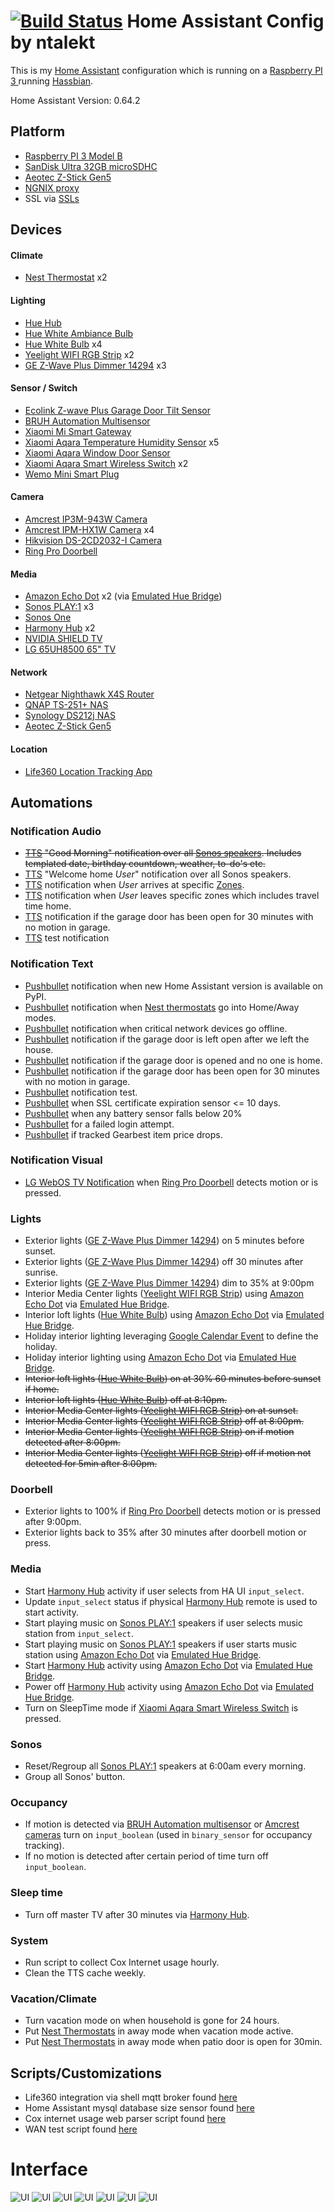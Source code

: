 # [![Build Status](https://travis-ci.org/ntalekt/homeassistant.svg?branch=master)](https://travis-ci.org/ntalekt/homeassistant) Home Assistant Config by ntalekt
This is my [Home Assistant](https://home-assistant.io) configuration which is running on a [Raspberry PI 3 ](https://www.amazon.com/gp/product/B01CD5VC92/ref=as_li_tl?ie=UTF8&camp=1789&creative=9325&creativeASIN=B01CD5VC92&linkCode=as2&tag=ntalekt-20&linkId=85008d89d44170ee683cbe85480e5522) running [Hassbian](https://home-assistant.io/docs/installation/hassbian/installation/).

Home Assistant Version: 0.64.2

## Platform
* [Raspberry PI 3 Model B](https://www.amazon.com/gp/product/B01CD5VC92/ref=as_li_tl?ie=UTF8&camp=1789&creative=9325&creativeASIN=B01CD5VC92&linkCode=as2&tag=ntalekt-20&linkId=85008d89d44170ee683cbe85480e5522)
* [SanDisk Ultra 32GB microSDHC](https://www.amazon.com/gp/product/B010Q57T02/ref=as_li_tl?ie=UTF8&camp=1789&creative=9325&creativeASIN=B010Q57T02&linkCode=as2&tag=ntalekt-20&linkId=1f3a281d1767ccf9e81b1eecfb3dc17a)
* [Aeotec Z-Stick Gen5](https://www.amazon.com/gp/product/B00X0AWA6E/ref=as_li_tl?ie=UTF8&camp=1789&creative=9325&creativeASIN=B00X0AWA6E&linkCode=as2&tag=ntalekt-20&linkId=ffe37e67106ed75d94683035242bfdc4)
* [NGNIX proxy](https://home-assistant.io/docs/ecosystem/nginx/)
* SSL via [SSLs](https://www.ssls.com/)

## Devices
#### Climate
* [Nest Thermostat](https://www.amazon.com/gp/product/B0131RG6VK/ref=as_li_tl?ie=UTF8&camp=1789&creative=9325&creativeASIN=B0131RG6VK&linkCode=as2&tag=ntalekt-20&linkId=e0db21f4ff5fe08d4d88f64ae040fcc3) x2

#### Lighting
* [Hue Hub](https://www.amazon.com/gp/product/B014H2P42K/ref=as_li_tl?ie=UTF8&camp=1789&creative=9325&creativeASIN=B014H2P42K&linkCode=as2&tag=ntalekt-20&linkId=f7c4c6761bc4d3ee0ec55b55dac43419)
* [Hue White Ambiance Bulb](https://www.amazon.com/dp/B0753H5GKN/_encoding=UTF8?coliid=I2XHFHZBU2PANC&colid=21XU0X70MOBRU&psc=1)
* [Hue White Bulb](https://www.amazon.com/gp/product/B073SSK6P8/ref=as_li_tl?ie=UTF8&camp=1789&creative=9325&creativeASIN=B073SSK6P8&linkCode=as2&tag=ntalekt-20&linkId=e23e56d9f8e7207899d06d1e65d1a44a) x4
* [Yeelight WIFI RGB Strip](https://www.amazon.com/gp/product/B01LRT0B56/ref=as_li_tl?ie=UTF8&camp=1789&creative=9325&creativeASIN=B01LRT0B56&linkCode=as2&tag=ntalekt-20&linkId=f494661c2bfcea4e57c2ee133a4b4caf) x2
* [GE Z-Wave Plus Dimmer 14294](https://www.amazon.com/gp/product/B01MUCZA1C/ref=as_li_tl?ie=UTF8&camp=1789&creative=9325&creativeASIN=B01MUCZA1C&linkCode=as2&tag=ntalekt-20&linkId=28f9845f77c4f9b01c7ad84871a799ab) x3

#### Sensor / Switch
* [Ecolink Z-wave Plus Garage Door Tilt Sensor](https://www.amazon.com/gp/product/B01MRZB0NT/ref=as_li_tl?ie=UTF8&camp=1789&creative=9325&creativeASIN=B01MRZB0NT&linkCode=as2&tag=ntalekt-20&linkId=ba67bb773710bc24f062775d66fe51b1)
* [BRUH Automation Multisensor](https://github.com/bruhautomation/ESP-MQTT-JSON-Multisensor)
* [Xiaomi Mi Smart Gateway](https://www.gearbest.com/living-appliances/pp_344667.html)
* [Xiaomi Aqara Temperature Humidity Sensor](https://www.gearbest.com/access-control/pp_626702.html) x5
* [Xiaomi Aqara Window Door Sensor](https://www.gearbest.com/access-control/pp_626703.html)
* [Xiaomi Aqara Smart Wireless Switch](https://www.gearbest.com/access-control/pp_626695.html) x2
* [Wemo Mini Smart Plug](https://www.amazon.com/Smart-Enabled-Amazon-Google-Assistant/dp/B01NBI0A6R/ref=sr_1_2?s=lamps-light&ie=UTF8&qid=1515079368&sr=1-2&keywords=wemo+mini)

#### Camera
* [Amcrest IP3M-943W Camera](https://www.amazon.com/Amcrest-Outdoor-3-Megapixel-Wireless-Security/dp/B01I01Z1M2/ref=sr_1_1_sspa?s=electronics&ie=UTF8&qid=1514915741&sr=1-1-spons&keywords=ip3m-943w&psc=1&smid=AM1AKWRN957PC)
* [Amcrest IPM-HX1W Camera](https://www.amazon.com/gp/product/B01LZHOILC/ref=as_li_tl?ie=UTF8&camp=1789&creative=9325&creativeASIN=B01LZHOILC&linkCode=as2&tag=ntalekt-20&linkId=fd29fa84ba58e8747400ea53e05b8459) x4
* [Hikvision DS-2CD2032-I Camera](https://www.amazon.com/gp/product/B00G7GMEOG/ref=as_li_tl?ie=UTF8&camp=1789&creative=9325&creativeASIN=B00G7GMEOG&linkCode=as2&tag=ntalekt-20&linkId=199e0a6b51f0f83c21855d62219693c0)
* [Ring Pro Doorbell](https://www.amazon.com/gp/product/B01DM6BDA4/ref=as_li_tl?ie=UTF8&camp=1789&creative=9325&creativeASIN=B01DM6BDA4&linkCode=as2&tag=ntalekt-20&linkId=100ed966ea93c748bf857696167a167c)

#### Media
* [Amazon Echo Dot](https://www.amazon.com/gp/product/B015TJD0Y4/ref=as_li_tl?ie=UTF8&camp=1789&creative=9325&creativeASIN=B015TJD0Y4&linkCode=as2&tag=ntalekt-20&linkId=f75a8b4c616563e31e98c9cefd43d032) x2 (via [Emulated Hue Bridge](https://home-assistant.io/components/emulated_hue/))
* [Sonos PLAY:1](https://www.amazon.com/gp/product/B00EWCUK98/ref=as_li_tl?ie=UTF8&camp=1789&creative=9325&creativeASIN=B00EWCUK98&linkCode=as2&tag=ntalekt-20&linkId=35105866ec0a7f4c67dd1abea7958f5a) x3
* [Sonos One](https://www.amazon.com/All-new-Sonos-One-Controlled-Speaker/dp/B074XN1LH3/ref=sr_1_4?s=aht&ie=UTF8&qid=1514905485&sr=1-4&keywords=sonos%2Bone&th=1)
* [Harmony Hub](https://www.amazon.com/gp/product/B00BQ5RYI4/ref=as_li_tl?ie=UTF8&camp=1789&creative=9325&creativeASIN=B00BQ5RYI4&linkCode=as2&tag=ntalekt-20&linkId=a3f1b5dc6cded9429966fb2cbe90ecf0) x2
* [NVIDIA SHIELD TV](https://www.amazon.com/gp/product/B01N1NT9Y6/ref=as_li_tl?ie=UTF8&camp=1789&creative=9325&creativeASIN=B01N1NT9Y6&linkCode=as2&tag=ntalekt-20&linkId=0c9356d35834fc3cb2fbfcf336ea2d8c)
* [LG 65UH8500 65" TV](https://www.amazon.com/gp/product/B019O5F8CQ/ref=as_li_tl?ie=UTF8&camp=1789&creative=9325&creativeASIN=B019O5F8CQ&linkCode=as2&tag=ntalekt-20&linkId=8705839f33b90a8d4725c293c464d2e8)

#### Network
* [Netgear Nighthawk X4S Router](https://www.amazon.com/gp/product/B0192911RA/ref=as_li_tl?ie=UTF8&camp=1789&creative=9325&creativeASIN=B0192911RA&linkCode=as2&tag=ntalekt-20&linkId=2db37b7e2526db6b90a33fd18b482e14)
* [QNAP TS-251+ NAS](https://www.amazon.com/gp/product/B015VNLEOQ/ref=as_li_tl?ie=UTF8&camp=1789&creative=9325&creativeASIN=B015VNLEOQ&linkCode=as2&tag=ntalekt-20&linkId=c4e26f6ec504a6cf0dbf95fb090a17c4)
* [Synology DS212j NAS](https://www.amazon.com/gp/product/B01BNPT1EG/ref=as_li_tl?ie=UTF8&camp=1789&creative=9325&creativeASIN=B01BNPT1EG&linkCode=as2&tag=ntalekt-20&linkId=a138afffcf6e9599fd76fe50ab4d0097)
* [Aeotec Z-Stick Gen5](https://www.amazon.com/gp/product/B00X0AWA6E/ref=as_li_tl?ie=UTF8&camp=1789&creative=9325&creativeASIN=B00X0AWA6E&linkCode=as2&tag=ntalekt-20&linkId=ffe37e67106ed75d94683035242bfdc4)

#### Location
* [Life360 Location Tracking App](https://www.life360.com/)

## Automations
### Notification Audio
* ~~[TTS](https://home-assistant.io/components/tts.google/) "Good Morning" notification over all [Sonos speakers](https://www.amazon.com/gp/product/B00EWCUK98/ref=as_li_tl?ie=UTF8&camp=1789&creative=9325&creativeASIN=B00EWCUK98&linkCode=as2&tag=ntalekt-20&linkId=35105866ec0a7f4c67dd1abea7958f5a). Includes templated date, birthday countdown, weather, to-do's etc.~~
* [TTS](https://home-assistant.io/components/tts.google/) "Welcome home _User_" notification over all Sonos speakers.
* [TTS](https://home-assistant.io/components/tts.google/) notification when _User_ arrives at specific [Zones](https://home-assistant.io/components/zone/).
* [TTS](https://home-assistant.io/components/tts.google/) notification when _User_ leaves specific zones which includes travel time home.
* [TTS](https://home-assistant.io/components/tts.google/) notification if the garage door has been open for 30 minutes with no motion in garage.
* [TTS](https://home-assistant.io/components/tts.google/) test notification

### Notification Text
* [Pushbullet](https://home-assistant.io/components/notify.pushbullet/) notification when new Home Assistant version is available on PyPI.
* [Pushbullet](https://home-assistant.io/components/notify.pushbullet/) notification when [Nest thermostats](https://www.amazon.com/gp/product/B0131RG6VK/ref=as_li_tl?ie=UTF8&camp=1789&creative=9325&creativeASIN=B0131RG6VK&linkCode=as2&tag=ntalekt-20&linkId=e0db21f4ff5fe08d4d88f64ae040fcc3) go into Home/Away modes.
* [Pushbullet](https://home-assistant.io/components/notify.pushbullet/) notification when critical network devices go offline.
* [Pushbullet](https://home-assistant.io/components/notify.pushbullet/) notification if the garage door is left open after we left the house.
* [Pushbullet](https://home-assistant.io/components/notify.pushbullet/) notification if the garage door is opened and no one is home.
* [Pushbullet](https://home-assistant.io/components/notify.pushbullet/) notification if the garage door has been open for 30 minutes with no motion in garage.
* [Pushbullet](https://home-assistant.io/components/notify.pushbullet/) notification test.
* [Pushbullet](https://home-assistant.io/components/notify.pushbullet/) when SSL certificate expiration sensor <= 10 days.
* [Pushbullet](https://home-assistant.io/components/notify.pushbullet/) when any battery sensor falls below 20%
* [Pushbullet](https://home-assistant.io/components/notify.pushbullet/) for a failed login attempt.
* [Pushbullet](https://home-assistant.io/components/notify.pushbullet/) if tracked Gearbest item price drops.

### Notification Visual
* [LG WebOS TV Notification](https://home-assistant.io/components/notify.webostv/) when [Ring Pro Doorbell](https://www.amazon.com/gp/product/B01DM6BDA4/ref=as_li_tl?ie=UTF8&camp=1789&creative=9325&creativeASIN=B01DM6BDA4&linkCode=as2&tag=ntalekt-20&linkId=100ed966ea93c748bf857696167a167c) detects motion or is pressed.

### Lights
* Exterior lights ([GE Z-Wave Plus Dimmer 14294](https://www.amazon.com/gp/product/B01MUCZA1C/ref=as_li_tl?ie=UTF8&camp=1789&creative=9325&creativeASIN=B01MUCZA1C&linkCode=as2&tag=ntalekt-20&linkId=28f9845f77c4f9b01c7ad84871a799ab)) on 5 minutes before sunset.
* Exterior lights ([GE Z-Wave Plus Dimmer 14294](https://www.amazon.com/gp/product/B01MUCZA1C/ref=as_li_tl?ie=UTF8&camp=1789&creative=9325&creativeASIN=B01MUCZA1C&linkCode=as2&tag=ntalekt-20&linkId=28f9845f77c4f9b01c7ad84871a799ab)) off 30 minutes after sunrise.
* Exterior lights ([GE Z-Wave Plus Dimmer 14294](https://www.amazon.com/gp/product/B01MUCZA1C/ref=as_li_tl?ie=UTF8&camp=1789&creative=9325&creativeASIN=B01MUCZA1C&linkCode=as2&tag=ntalekt-20&linkId=28f9845f77c4f9b01c7ad84871a799ab)) dim to 35% at 9:00pm
* Interior Media Center lights ([Yeelight WIFI RGB Strip](https://www.amazon.com/gp/product/B01LRT0B56/ref=as_li_tl?ie=UTF8&camp=1789&creative=9325&creativeASIN=B01LRT0B56&linkCode=as2&tag=ntalekt-20&linkId=f494661c2bfcea4e57c2ee133a4b4caf)) using [Amazon Echo Dot](https://www.amazon.com/gp/product/B015TJD0Y4/ref=as_li_tl?ie=UTF8&camp=1789&creative=9325&creativeASIN=B015TJD0Y4&linkCode=as2&tag=ntalekt-20&linkId=f75a8b4c616563e31e98c9cefd43d032) via [Emulated Hue Bridge](https://home-assistant.io/components/emulated_hue/).
* Interior loft lights ([Hue White Bulb](https://www.amazon.com/gp/product/B073SSK6P8/ref=as_li_tl?ie=UTF8&camp=1789&creative=9325&creativeASIN=B073SSK6P8&linkCode=as2&tag=ntalekt-20&linkId=e23e56d9f8e7207899d06d1e65d1a44a)) using [Amazon Echo Dot](https://www.amazon.com/gp/product/B015TJD0Y4/ref=as_li_tl?ie=UTF8&camp=1789&creative=9325&creativeASIN=B015TJD0Y4&linkCode=as2&tag=ntalekt-20&linkId=f75a8b4c616563e31e98c9cefd43d032) via [Emulated Hue Bridge](https://home-assistant.io/components/emulated_hue/).
* Holiday interior lighting leveraging [Google Calendar Event](https://home-assistant.io/components/calendar.google/) to define the holiday.
* Holiday interior lighting using [Amazon Echo Dot](https://www.amazon.com/gp/product/B015TJD0Y4/ref=as_li_tl?ie=UTF8&camp=1789&creative=9325&creativeASIN=B015TJD0Y4&linkCode=as2&tag=ntalekt-20&linkId=f75a8b4c616563e31e98c9cefd43d032) via [Emulated Hue Bridge](https://home-assistant.io/components/emulated_hue/).
* ~~Interior loft lights ([Hue White Bulb](https://www.amazon.com/gp/product/B073SSK6P8/ref=as_li_tl?ie=UTF8&camp=1789&creative=9325&creativeASIN=B073SSK6P8&linkCode=as2&tag=ntalekt-20&linkId=e23e56d9f8e7207899d06d1e65d1a44a)) on at 30% 60 minutes before sunset if home.~~
* ~~Interior loft lights ([Hue White Bulb](https://www.amazon.com/gp/product/B073SSK6P8/ref=as_li_tl?ie=UTF8&camp=1789&creative=9325&creativeASIN=B073SSK6P8&linkCode=as2&tag=ntalekt-20&linkId=e23e56d9f8e7207899d06d1e65d1a44a)) off at 8:10pm.~~
* ~~Interior Media Center lights ([Yeelight WIFI RGB Strip](https://www.amazon.com/gp/product/B01LRT0B56/ref=as_li_tl?ie=UTF8&camp=1789&creative=9325&creativeASIN=B01LRT0B56&linkCode=as2&tag=ntalekt-20&linkId=f494661c2bfcea4e57c2ee133a4b4caf)) on at sunset.~~
* ~~Interior Media Center lights ([Yeelight WIFI RGB Strip](https://www.amazon.com/gp/product/B01LRT0B56/ref=as_li_tl?ie=UTF8&camp=1789&creative=9325&creativeASIN=B01LRT0B56&linkCode=as2&tag=ntalekt-20&linkId=f494661c2bfcea4e57c2ee133a4b4caf)) off at 8:00pm.~~
* ~~Interior Media Center lights ([Yeelight WIFI RGB Strip](https://www.amazon.com/gp/product/B01LRT0B56/ref=as_li_tl?ie=UTF8&camp=1789&creative=9325&creativeASIN=B01LRT0B56&linkCode=as2&tag=ntalekt-20&linkId=f494661c2bfcea4e57c2ee133a4b4caf)) on if motion detected after 8:00pm.~~
* ~~Interior Media Center lights ([Yeelight WIFI RGB Strip](https://www.amazon.com/gp/product/B01LRT0B56/ref=as_li_tl?ie=UTF8&camp=1789&creative=9325&creativeASIN=B01LRT0B56&linkCode=as2&tag=ntalekt-20&linkId=f494661c2bfcea4e57c2ee133a4b4caf)) off if motion not detected for 5min after 8:00pm.~~


### Doorbell
* Exterior lights to 100% if [Ring Pro Doorbell](https://www.amazon.com/gp/product/B01DM6BDA4/ref=as_li_tl?ie=UTF8&camp=1789&creative=9325&creativeASIN=B01DM6BDA4&linkCode=as2&tag=ntalekt-20&linkId=100ed966ea93c748bf857696167a167c) detects motion or is pressed after 9:00pm.
* Exterior lights back to 35% after 30 minutes after doorbell motion or press.

### Media
* Start [Harmony Hub](https://www.amazon.com/gp/product/B00BQ5RYI4/ref=as_li_tl?ie=UTF8&camp=1789&creative=9325&creativeASIN=B00BQ5RYI4&linkCode=as2&tag=ntalekt-20&linkId=a3f1b5dc6cded9429966fb2cbe90ecf0) activity if user selects from HA UI `input_select`.
* Update `input_select` status if physical [Harmony Hub](https://www.amazon.com/gp/product/B00BQ5RYI4/ref=as_li_tl?ie=UTF8&camp=1789&creative=9325&creativeASIN=B00BQ5RYI4&linkCode=as2&tag=ntalekt-20&linkId=a3f1b5dc6cded9429966fb2cbe90ecf0) remote is used to start activity.
* Start playing music on [Sonos PLAY:1](https://www.amazon.com/gp/product/B00EWCUK98/ref=as_li_tl?ie=UTF8&camp=1789&creative=9325&creativeASIN=B00EWCUK98&linkCode=as2&tag=ntalekt-20&linkId=35105866ec0a7f4c67dd1abea7958f5a) speakers if user selects music station from `input_select`.
* Start playing music on [Sonos PLAY:1](https://www.amazon.com/gp/product/B00EWCUK98/ref=as_li_tl?ie=UTF8&camp=1789&creative=9325&creativeASIN=B00EWCUK98&linkCode=as2&tag=ntalekt-20&linkId=35105866ec0a7f4c67dd1abea7958f5a) speakers if user starts music station using [Amazon Echo Dot](https://www.amazon.com/gp/product/B015TJD0Y4/ref=as_li_tl?ie=UTF8&camp=1789&creative=9325&creativeASIN=B015TJD0Y4&linkCode=as2&tag=ntalekt-20&linkId=f75a8b4c616563e31e98c9cefd43d032) via [Emulated Hue Bridge](https://home-assistant.io/components/emulated_hue/).
* Start [Harmony Hub](https://www.amazon.com/gp/product/B00BQ5RYI4/ref=as_li_tl?ie=UTF8&camp=1789&creative=9325&creativeASIN=B00BQ5RYI4&linkCode=as2&tag=ntalekt-20&linkId=a3f1b5dc6cded9429966fb2cbe90ecf0) activity using [Amazon Echo Dot](https://www.amazon.com/gp/product/B015TJD0Y4/ref=as_li_tl?ie=UTF8&camp=1789&creative=9325&creativeASIN=B015TJD0Y4&linkCode=as2&tag=ntalekt-20&linkId=f75a8b4c616563e31e98c9cefd43d032) via [Emulated Hue Bridge](https://home-assistant.io/components/emulated_hue/).
* Power off [Harmony Hub](https://www.amazon.com/gp/product/B00BQ5RYI4/ref=as_li_tl?ie=UTF8&camp=1789&creative=9325&creativeASIN=B00BQ5RYI4&linkCode=as2&tag=ntalekt-20&linkId=a3f1b5dc6cded9429966fb2cbe90ecf0) activity using [Amazon Echo Dot](https://www.amazon.com/gp/product/B015TJD0Y4/ref=as_li_tl?ie=UTF8&camp=1789&creative=9325&creativeASIN=B015TJD0Y4&linkCode=as2&tag=ntalekt-20&linkId=f75a8b4c616563e31e98c9cefd43d032) via [Emulated Hue Bridge](https://home-assistant.io/components/emulated_hue/).
* Turn on SleepTime mode if [Xiaomi Aqara Smart Wireless Switch](https://www.gearbest.com/access-control/pp_626695.html) is pressed.

### Sonos
* Reset/Regroup all [Sonos PLAY:1](https://www.amazon.com/gp/product/B00EWCUK98/ref=as_li_tl?ie=UTF8&camp=1789&creative=9325&creativeASIN=B00EWCUK98&linkCode=as2&tag=ntalekt-20&linkId=35105866ec0a7f4c67dd1abea7958f5a) speakers at 6:00am every morning.
* Group all Sonos' button.

### Occupancy
* If motion is detected via [BRUH Automation multisensor](https://github.com/bruhautomation/ESP-MQTT-JSON-Multisensor) or [Amcrest  cameras](https://www.amazon.com/gp/product/B01LZHOILC/ref=as_li_tl?ie=UTF8&camp=1789&creative=9325&creativeASIN=B01LZHOILC&linkCode=as2&tag=ntalekt-20&linkId=fd29fa84ba58e8747400ea53e05b8459) turn on `input_boolean` (used in `binary_sensor` for occupancy tracking).
* If no motion is detected after certain period of time turn off `input_boolean`.

### Sleep time
* Turn off master TV after 30 minutes via [Harmony Hub](https://www.amazon.com/gp/product/B00BQ5RYI4/ref=as_li_tl?ie=UTF8&camp=1789&creative=9325&creativeASIN=B00BQ5RYI4&linkCode=as2&tag=ntalekt-20&linkId=a3f1b5dc6cded9429966fb2cbe90ecf0).

### System
* Run script to collect Cox Internet usage hourly.
* Clean the TTS cache weekly.

### Vacation/Climate
* Turn vacation mode on when household is gone for 24 hours.
* Put [Nest Thermostats](https://www.amazon.com/gp/product/B0131RG6VK/ref=as_li_tl?ie=UTF8&camp=1789&creative=9325&creativeASIN=B0131RG6VK&linkCode=as2&tag=ntalekt-20&linkId=e0db21f4ff5fe08d4d88f64ae040fcc3) in away mode when vacation mode active.
* Put [Nest Thermostats](https://www.amazon.com/gp/product/B0131RG6VK/ref=as_li_tl?ie=UTF8&camp=1789&creative=9325&creativeASIN=B0131RG6VK&linkCode=as2&tag=ntalekt-20&linkId=e0db21f4ff5fe08d4d88f64ae040fcc3) in away mode when patio door is open for 30min.

## Scripts/Customizations
* Life360 integration via shell mqtt broker found [here](https://community.home-assistant.io/t/life-360-support/1690)
* Home Assistant mysql database size sensor found [here](https://community.home-assistant.io/t/large-homeassistant-database-files/4201/234?u=ntalekt)
* Cox internet usage web parser script found [here](https://community.home-assistant.io/t/cox-communications-internet-usage/28565?u=ntalekt)
* WAN test script found [here](https://community.home-assistant.io/t/wan-test-script-quick-and-dirty/30699)

# Interface
![UI](images/home-screenshot.jpg)
![UI](images/lights-screenshot.jpg)
![UI](images/first-floor-screenshot.jpg)
![UI](images/second-floor-screenshot.jpg)
![UI](images/media-screenshot.jpg)
![UI](images/automation-screenshot.jpg)
![UI](images/sensor-screenshot.jpg)
